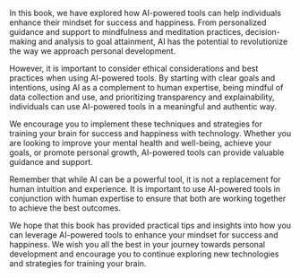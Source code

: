 
In this book, we have explored how AI-powered tools can help individuals enhance their mindset for success and happiness. From personalized guidance and support to mindfulness and meditation practices, decision-making and analysis to goal attainment, AI has the potential to revolutionize the way we approach personal development.

However, it is important to consider ethical considerations and best practices when using AI-powered tools. By starting with clear goals and intentions, using AI as a complement to human expertise, being mindful of data collection and use, and prioritizing transparency and explainability, individuals can use AI-powered tools in a meaningful and authentic way.

We encourage you to implement these techniques and strategies for training your brain for success and happiness with technology. Whether you are looking to improve your mental health and well-being, achieve your goals, or promote personal growth, AI-powered tools can provide valuable guidance and support.

Remember that while AI can be a powerful tool, it is not a replacement for human intuition and experience. It is important to use AI-powered tools in conjunction with human expertise to ensure that both are working together to achieve the best outcomes.

We hope that this book has provided practical tips and insights into how you can leverage AI-powered tools to enhance your mindset for success and happiness. We wish you all the best in your journey towards personal development and encourage you to continue exploring new technologies and strategies for training your brain.
